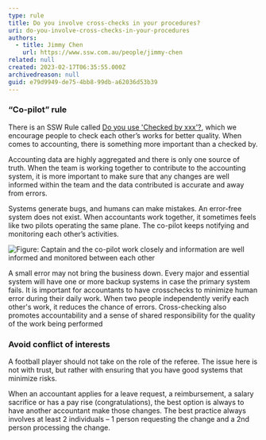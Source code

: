 ```yaml
---
type: rule
title: Do you involve cross-checks in your procedures?
uri: do-you-involve-cross-checks-in-your-procedures
authors:
  - title: Jimmy Chen
    url: https://www.ssw.com.au/people/jimmy-chen
related: null
created: 2023-02-17T06:35:55.000Z
archivedreason: null
guid: e79d9949-de75-4bb8-99db-a62036d53b39
---
```

### “Co-pilot” rule

There is an SSW Rule called [Do you use 'Checked by xxx'?](https://www.ssw.com.au/rules/checked-by-xxx), which we encourage people to check each other’s works for better quality. When comes to accounting, there is something more important than a checked by.

Accounting data are highly aggregated and there is only one source of truth. When the team is working together to contribute to the accounting system, it is more important to make sure that any changes are well informed within the team and the data contributed is accurate and away from errors.

Systems generate bugs, and humans can make mistakes. An error-free system does not exist. When accountants work together, it sometimes feels like two pilots operating the same plane. The co-pilot keeps notifying and monitoring each other’s activities. 


![Figure: Captain and the co-pilot work closely and information are well informed and monitored between each other](building-github-copilot-app-nocdn.avif "Captain and the co-pilot")

A small error may not bring the business down. Every major and essential system will have one or more backup systems in case the primary system fails. It is important for accountants to have crosschecks to minimize human error during their daily work.
When two people independently verify each other's work, it reduces the chance of errors. Cross-checking also promotes accountability and a sense of shared responsibility for the quality of the work being performed

### Avoid conflict of interests

A football player should not take on the role of the referee. The issue here is not with trust, but rather with ensuring that you have good systems that minimize risks. 

When an accountant applies for a leave request, a reimbursement, a salary sacrifice or has a pay rise (congratulations), the best option is always to have another accountant make those changes. The best practice always involves at least 2 individuals – 1 person requesting the change and a 2nd person processing the change.